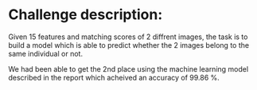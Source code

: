 # Challenge description:

Given 15 features and matching scores of 2 diffrent images, the task is to build a model which is able to predict whether the 2 images belong to the same individual or not.

We had been able to get the 2nd place using the machine learning model described in the report which acheived an accuracy of 99.86 %.
